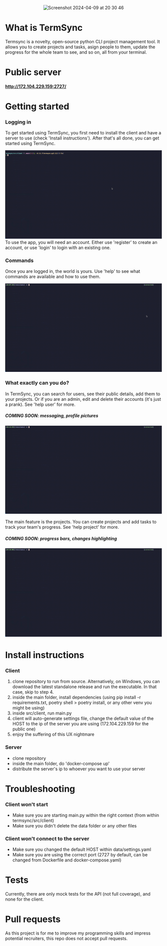 <p align = "center">
<img width="692" alt="Screenshot 2024-04-09 at 20 30 46" style = "justify-content:center;" src="https://github.com/reezuleanu/termsync/assets/37458482/f81bf194-c051-4d20-9f20-f35d1d5fd1c3">
</p>

# What is TermSync
Termsync is a novelty, open-source python CLI project management tool. It allows you to create projects and tasks, asign people to them, update the progress for the whole team to see, and so on, all from your terminal. 

# Public server
#### http://172.104.229.159:2727/

# Getting started
### Logging in
To get started using TermSync, you first need to install the client and have a server to use (check 'Install instructions'). After that's all done, you can get started using TermSync.

![](https://github.com/reezuleanu/termsync/blob/main/documentation/getting_started1.gif)
To use the app, you will need an account. Either use 'register' to create an account, or use 'login' to login with an existing one.

### Commands
Once you are logged in, the world is yours. Use 'help' to see what commands are available and how to use them.

![](https://github.com/reezuleanu/termsync/blob/main/documentation/getting_started2.gif)

### What exactly can you do?
In TermSync, you can search for users, see their public details, add them to your projects. Or if you are an admin, edit and delete their accounts (it's just a prank). See 'help user' for more.
##### COMING SOON: messaging, profile pictures

![](https://github.com/reezuleanu/termsync/blob/main/documentation/getting_started3.gif)

The main feature is the projects. You can create projects and add tasks to track your team's progress. See 'help project' for more.
##### COMING SOON: progress bars, changes highlighting

![](https://github.com/reezuleanu/termsync/blob/main/documentation/getting_started4.gif)

# Install instructions
### Client
1. clone repository to run from source. Alternatively, on Windows, you can download the latest standalone release and run the executable. In that case, skip to step 4.
2. inside the main folder, install dependencies (using pip install -r requirements.txt, poetry shell > poetry install, or any other venv you might be using)
3. inside src/client, run main.py
4. client will auto-generate settings file, change the default value of the HOST to the ip of the server you are using (172.104.229.159 for the public one)
5. enjoy the suffering of this UX nightmare

### Server
- clone repository
- inside the main folder, do 'docker-compose up'
- distribute the server's ip to whoever you want to use your server

# Troubleshooting
### Client won't start
- Make sure you are starting main.py within the right context (from within termsync/src/client)
- Make sure you didn't delete the data folder or any other files

### Client won't connect to the server
- Make sure you changed the default HOST within data/settings.yaml
- Make sure you are using the correct port (2727 by default, can be changed from Dockerfile and docker-compose.yaml)

# Tests
Currently, there are only mock tests for the API (not full coverage), and none for the client.

# Pull requests
As this project is for me to improve my programming skills and impress potential recruiters, this repo does not accept pull requests.
